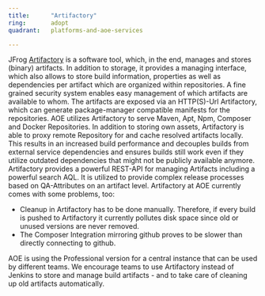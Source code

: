 ```yaml
---
title:      "Artifactory"
ring:       adopt
quadrant:   platforms-and-aoe-services

---
```


JFrog [Artifactory](https://www.jfrog.com/open-source/) is a software tool, which, in the end, manages and stores (binary) artifacts. 
In addition to storage, it provides a managing interface, which also allows to store build information, properties as well as dependencies per artifact which are organized within repositories. A fine grained security system enables easy management of which artifacts are available to whom.
The artifacts are exposed via an HTTP(S)-Url Artifactory, which can generate package-manager compatible manifests for the repositories. AOE utilizes Artifactory to serve Maven, Apt, Npm, Composer and Docker Repositories.
In addition to storing own assets, Artifactory is able to proxy remote Repository for and cache resolved artifacts locally.
This results in an increased build performance and decouples builds from external service dependencies and ensures builds still work even if they utilize outdated dependencies that might not be publicly available anymore.
Artifactory provides a powerful REST-API for managing Artifacts including a powerful search AQL. It is utilized to provide complex release processes based on QA-Attributes on an artifact level.
Artifactory at AOE currently comes with some problems, too:

- Cleanup in Artifactory has to be done manually. Therefore, if every build is pushed to Artifactory it currently pollutes disk space since old or unused versions are never removed. 
- The Composer Integration mirroring github proves to be slower than directly connecting to github.

AOE is using the Professional version for a central instance that can be used by different teams. We encourage teams to use Artifactory instead of Jenkins to store and manage build artifacts - and to take care of cleaning up old artifacts automatically.
